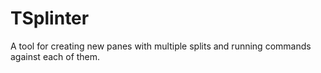 # TSplinter

A tool for creating new panes with multiple splits and running commands against each of them.

